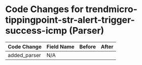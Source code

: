 # Code Changes for trendmicro-tippingpoint-str-alert-trigger-success-icmp (Parser)

| Code Change | Field Name | Before | After |
|-------------|------------|--------|-------|
| added_parser | N/A |  |  |